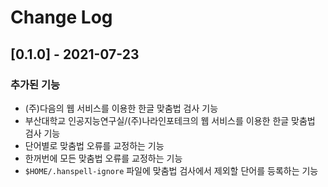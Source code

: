# Change Log

## [0.1.0] - 2021-07-23

### 추가된 기능

- (주)다음의 웹 서비스를 이용한 한글 맞춤법 검사 기능
- 부산대학교 인공지능연구실/(주)나라인포테크의 웹 서비스를 이용한 한글 맞춤법 검사 기능
- 단어별로 맞춤법 오류를 교정하는 기능
- 한꺼번에 모든 맞춤법 오류를 교정하는 기능
- `$HOME/.hanspell-ignore` 파일에 맞춤법 검사에서 제외할 단어를 등록하는 기능